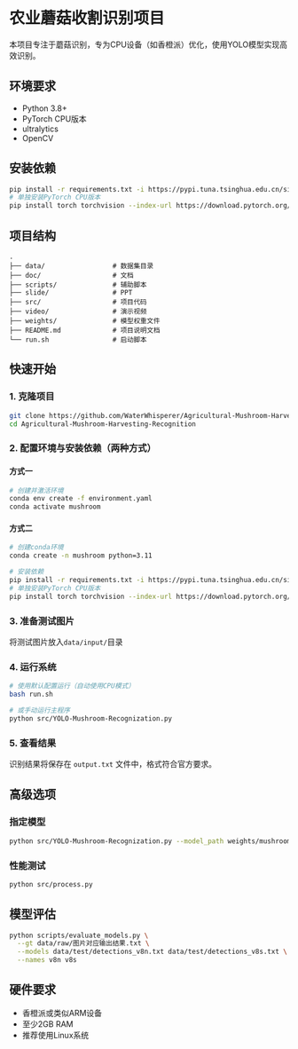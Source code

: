 # 农业蘑菇收割识别项目

本项目专注于蘑菇识别，专为CPU设备（如香橙派）优化，使用YOLO模型实现高效识别。

## 环境要求

- Python 3.8+
- PyTorch CPU版本
- ultralytics
- OpenCV

## 安装依赖

```bash
pip install -r requirements.txt -i https://pypi.tuna.tsinghua.edu.cn/simple
# 单独安装PyTorch CPU版本
pip install torch torchvision --index-url https://download.pytorch.org/whl/cpu
```

## 项目结构

```plaintext
.
├── data/                 # 数据集目录
├── doc/                  # 文档
├── scripts/              # 辅助脚本
├── slide/                # PPT 
├── src/                  # 项目代码
├── video/                # 演示视频
├── weights/              # 模型权重文件
├── README.md             # 项目说明文档
└── run.sh                # 启动脚本 
```

## 快速开始

### 1. 克隆项目

```bash
git clone https://github.com/WaterWhisperer/Agricultural-Mushroom-Harvesting-Recognition.git
cd Agricultural-Mushroom-Harvesting-Recognition
```

### 2. 配置环境与安装依赖（两种方式）

#### 方式一

```bash
# 创建并激活环境
conda env create -f environment.yaml
conda activate mushroom
```

#### 方式二

```bash
# 创建conda环境
conda create -n mushroom python=3.11

# 安装依赖
pip install -r requirements.txt -i https://pypi.tuna.tsinghua.edu.cn/simple
# 单独安装PyTorch CPU版本
pip install torch torchvision --index-url https://download.pytorch.org/whl/cpu
```

### 3. 准备测试图片

将测试图片放入`data/input/`目录

### 4. 运行系统

```bash
# 使用默认配置运行（自动使用CPU模式）
bash run.sh

# 或手动运行主程序
python src/YOLO-Mushroom-Recognization.py
```

### 5. 查看结果

识别结果将保存在 `output.txt` 文件中，格式符合官方要求。

## 高级选项

### 指定模型

```bash
python src/YOLO-Mushroom-Recognization.py --model_path weights/mushroom_v8n.pt
```

### 性能测试

```bash
python src/process.py
```

## 模型评估

```bash
python scripts/evaluate_models.py \
  --gt data/raw/图片对应输出结果.txt \
  --models data/test/detections_v8n.txt data/test/detections_v8s.txt \
  --names v8n v8s
```

## 硬件要求

- 香橙派或类似ARM设备
- 至少2GB RAM
- 推荐使用Linux系统
